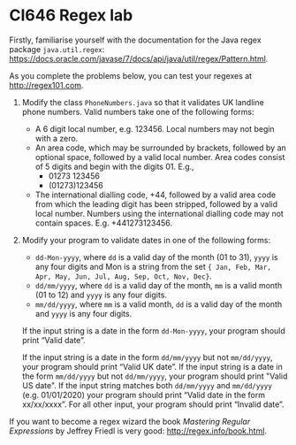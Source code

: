 # CI646 Regex lab

Firstly, familiarise yourself with the documentation for the Java regex package
`java.util.regex`: https://docs.oracle.com/javase/7/docs/api/java/util/regex/Pattern.html.

As you complete the problems below, you can test your regexes at http://regex101.com.

1. Modify the class `PhoneNumbers.java` so that it validates UK landline
phone numbers. Valid numbers take one of the following forms:

    * A 6 digit local number, e.g. 123456. Local numbers may not begin
with a zero.
    * An area code, which may be surrounded by brackets, followed by an
optional space, followed by a valid local number. Area codes consist
of 5 digits and begin with the digits 01. E.g.,
        - 01273 123456
        - (01273)123456
    * The international dialling code, +44, followed by a valid area code
from which the leading digit has been stripped, followed by a valid
local number. Numbers using the international dialling code may not
contain spaces. E.g. +441273123456.

2. Modify your program to validate dates in one of the following forms:

    * `dd-Mon-yyyy`, where `dd` is a valid day of the month (01 to 31), `yyyy`
is any four digits and Mon is a string from the set `{ Jan, Feb, Mar,
Apr, May, Jun, Jul, Aug, Sep, Oct, Nov, Dec}`.
    * `dd/mm/yyyy`, where `dd` is a valid day of the month, `mm` is a valid month
(01 to 12) and `yyyy` is any four digits.
    * `mm/dd/yyyy`, where `mm` is a valid month, `dd` is a valid day of the month
and `yyyy` is any four digits.

    If the input string is a date in the form `dd-Mon-yyyy`, your program should print
“Valid date”. 

    If the input string is a date in the form `dd/mm/yyyy` but not
`mm/dd/yyyy`, your program should print “Valid UK date”. If the input string is
a date in the form `mm/dd/yyyy` but not `dd/mm/yyyy`, your program should print "Valid US date". 
If the input string matches both `dd/mm/yyyy` and `mm/dd/yyyy` (e.g. 01/01/2020) your
program should print “Valid date in the form xx/xx/xxxx”. For all other
input, your program should print “Invalid date”.

If you want to become a regex wizard the book *Mastering Regular Expressions* 
by Jeffrey Friedl is very good: http://regex.info/book.html.
